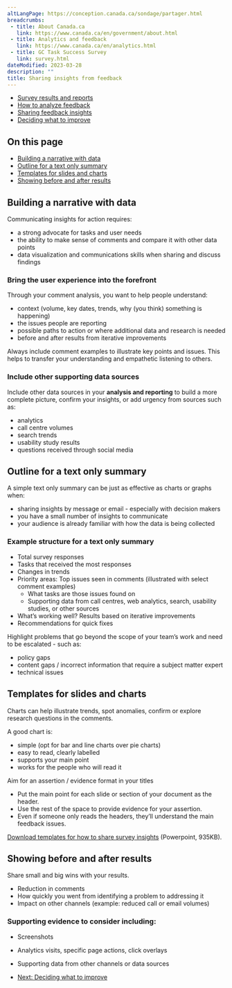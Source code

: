 ```yaml
---
altLangPage: https://conception.canada.ca/sondage/partager.html
breadcrumbs:
 - title: About Canada.ca
   link: https://www.canada.ca/en/government/about.html
 - title: Analytics and feedback
   link: https://www.canada.ca/en/analytics.html
 - title: GC Task Success Survey
   link: survey.html
dateModified: 2023-03-28
description: ""
title: Sharing insights from feedback
---
```


<div class="gc-stp-stp">
    <div class="row">
        <ul class="toc lst-spcd col-md-12">
            <li class="col-md-4 col-sm-6"><a class="list-group-item" href="access-results.html">Survey results and reports</a></li>
            <li class="col-md-4 col-sm-6"><a class="list-group-item" href="analyze-feedback.html">How to analyze feedback</a></li>
            <li class="col-md-4 col-sm-6"><a class="list-group-item active" href="insights.html">Sharing feedback insights</a></li>
            <li class="col-md-4 col-sm-6"><a class="list-group-item" href="prioritize.html">Deciding what to improve</a></li>
        </ul>
    </div>
</div>
    
## On this page

* [Building a narrative with data](#building-a-narrative-with-data)
* [Outline for a text only summary](#outline-for-a-text-only-summary)
* [Templates for slides and charts](#templates-for-slides-and-charts)
* [Showing before and after results](#showing-before-and-after-results)

## Building a narrative with data

Communicating insights for action requires:

* a strong advocate for tasks and user needs
* the ability to make sense of comments and compare it with other data points
* data visualization and communications skills when sharing and discuss findings

### Bring the user experience into the forefront

Through your comment analysis, you want to help people understand:

* context (volume, key dates, trends, why (you think) something is happening)
* the issues people are reporting
* possible paths to action or where additional data and research is needed
* before and after results from iterative improvements

<span class="text-uppercase">Always</span> include comment examples to illustrate key points and issues. This helps to transfer your understanding and empathetic listening to others.

### Include other supporting data sources

Include other data sources in your **analysis and reporting** to build a more complete picture, confirm your insights, or add urgency from sources such as:

* analytics
* call centre volumes
* search trends
* usability study results
* questions received through social media

## Outline for a text only summary

A simple text only summary can be just as effective as charts or graphs when:

* sharing insights by message or email - especially with decision makers
* you have a small number of insights to communicate
* your audience is already familiar with how the data is being collected

### Example structure for a text only summary

* Total survey responses
* Tasks that received the most responses
* Changes in trends
* Priority areas: Top issues seen in comments (illustrated with select comment examples)
  * What tasks are those issues found on
  * Supporting data from call centres, web analytics, search, usability studies, or other sources
* What’s working well? Results based on iterative improvements
* Recommendations for quick fixes

Highlight problems that go beyond the scope of your team’s work and need to be escalated - such as:

* policy gaps
* content gaps / incorrect information that require a subject matter expert
* technical issues

## Templates for slides and charts

Charts can help illustrate trends, spot anomalies, confirm or explore research questions in the comments.

A good chart is:

* simple (opt for bar and line charts over pie charts)
* easy to read, clearly labelled
* supports your main point
* works for the people who will read it

Aim for an assertion / evidence format in your titles

* Put the main point for each slide or section of your document as the header.
* Use the rest of the space to provide evidence for your assertion.
* Even if someone only reads the headers, they’ll understand the main feedback issues.

[Download templates for how to share survey insights](images/templates-sharing-tss-data.pptx) (Powerpoint, 935KB).

## Showing before and after results

Share small and big wins with your results.

* Reduction in comments
* How quickly you went from identifying a problem to addressing it
* Impact on other channels (example: reduced call or email volumes)

### Supporting evidence to consider including:

* Screenshots
* Analytics visits, specific page actions, click overlays
* Supporting data from other channels or data sources

* [Next: Deciding what to improve](prioritize.html)
